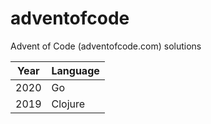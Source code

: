 # adventofcode
Advent of Code (adventofcode.com) solutions

| Year | Language |
|------|----------|
| 2020 | Go       |
| 2019 | Clojure  |
